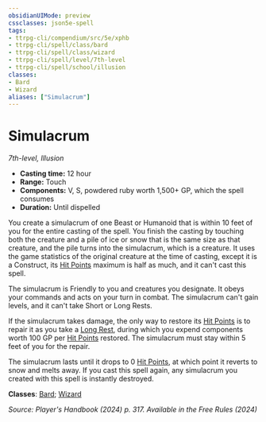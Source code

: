 ```yaml
---
obsidianUIMode: preview
cssclasses: json5e-spell
tags:
- ttrpg-cli/compendium/src/5e/xphb
- ttrpg-cli/spell/class/bard
- ttrpg-cli/spell/class/wizard
- ttrpg-cli/spell/level/7th-level
- ttrpg-cli/spell/school/illusion
classes:
- Bard
- Wizard
aliases: ["Simulacrum"]
---
```

# Simulacrum
*7th-level, Illusion*  


- **Casting time:** 12 hour
- **Range:** Touch
- **Components:** V, S, powdered ruby worth 1,500+ GP, which the spell consumes
- **Duration:** Until dispelled

You create a simulacrum of one Beast or Humanoid that is within 10 feet of you for the entire casting of the spell. You finish the casting by touching both the creature and a pile of ice or snow that is the same size as that creature, and the pile turns into the simulacrum, which is a creature. It uses the game statistics of the original creature at the time of casting, except it is a Construct, its [Hit Points](3-Mechanics/CLI/rules/variant-rules/hit-points-xphb.md) maximum is half as much, and it can't cast this spell.

The simulacrum is Friendly to you and creatures you designate. It obeys your commands and acts on your turn in combat. The simulacrum can't gain levels, and it can't take Short or Long Rests.

If the simulacrum takes damage, the only way to restore its [Hit Points](3-Mechanics/CLI/rules/variant-rules/hit-points-xphb.md) is to repair it as you take a [Long Rest](3-Mechanics/CLI/rules/variant-rules/long-rest-xphb.md), during which you expend components worth 100 GP per [Hit Points](3-Mechanics/CLI/rules/variant-rules/hit-points-xphb.md) restored. The simulacrum must stay within 5 feet of you for the repair.

The simulacrum lasts until it drops to 0 [Hit Points](3-Mechanics/CLI/rules/variant-rules/hit-points-xphb.md), at which point it reverts to snow and melts away. If you cast this spell again, any simulacrum you created with this spell is instantly destroyed.

**Classes**: [Bard](list-spells-classes-bard); [Wizard](list-spells-classes-wizard)

*Source: Player's Handbook (2024) p. 317. Available in the Free Rules (2024)*